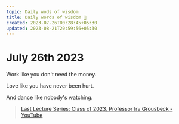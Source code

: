 ```yaml
---
topic: Daily wods of wisdom
title: Daily words of wisdom 🧙
created: 2023-07-26T00:28:45+05:30
updated: 2023-08-21T20:59:56+05:30
---
```


# July 26th 2023

Work like you don't need the money.

Love like you have never been hurt.

And dance like nobody's watching.

> [Last Lecture Series: Class of 2023, Professor Irv Grousbeck - YouTube](https://youtu.be/XoUfV1mgwk0?t=194)

